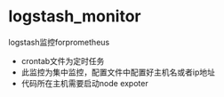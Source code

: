 # logstash_monitor
logstash监控forprometheus

* crontab文件为定时任务
* 此监控为集中监控，配置文件中配置好主机名或者ip地址
* 代码所在主机需要启动node expoter
